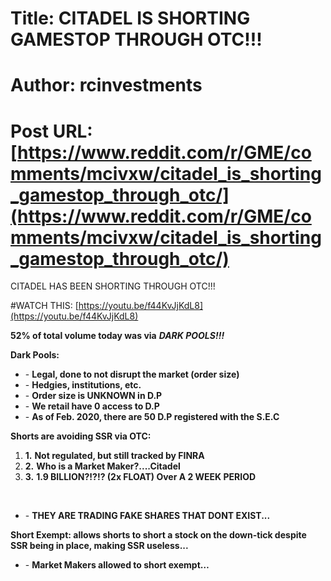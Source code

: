 # Title: CITADEL IS SHORTING GAMESTOP THROUGH OTC!!!
# Author: rcinvestments
# Post URL: [https://www.reddit.com/r/GME/comments/mcivxw/citadel_is_shorting_gamestop_through_otc/](https://www.reddit.com/r/GME/comments/mcivxw/citadel_is_shorting_gamestop_through_otc/)


 

CITADEL HAS BEEN SHORTING THROUGH OTC!!!

#WATCH THIS: [https://youtu.be/f44KvJjKdL8](https://youtu.be/f44KvJjKdL8)

**52% of total volume today was via** ***DARK POOLS!!!***

**Dark Pools:** 

* \- **Legal, done to not disrupt the market (order size)**
* \- **Hedgies, institutions, etc.** 
* \- **Order size is UNKNOWN in D.P** 
* \- **We retail have 0 access to D.P**
* \- **As of Feb. 2020, there are 50 D.P registered with the S.E.C**

**Shorts are avoiding SSR via OTC:** 

1. **1.** **Not regulated, but still tracked by FINRA**
2. **2.** **Who is a Market Maker?....Citadel**
3. **3.** **1.9 BILLION?!?!? (2x FLOAT) Over A 2 WEEK PERIOD**

&#x200B;

* \- **THEY ARE TRADING FAKE SHARES THAT DONT EXIST...**

**Short Exempt: allows shorts to short a stock on the down-tick despite SSR being in place, making SSR useless...** 

* \- **Market Makers allowed to short exempt…**